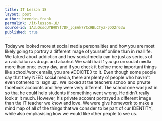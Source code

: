 ```yaml
---
title: IT Lesson 18
layout: post
author: brendan.frank
permalink: /it-lesson-18/
source-id: 1A3uOssqUYBQ0Yf7DF_pqEAk7YCc9BLCTyZ-qOQ2r63w
published: true
---
```

Today we looked more at social media personalities and how you are most likely going to portray a different image of yourself online than in real life. We talked about addiction and how social media can be just as serious of an addiction as drugs and alcohol. We said that if you go on social media more than once every day, and if you check it before more important things like school/work emails, you are ADDICTED to it. Even though some people say that they NEED social media, there are plenty of people who haven't even bothered to 'sign up'. We looked at the teachers school and private facebook accounts and they were very different. The school one was just in so that he could help students if something went wrong. He didn't really look at it much. However, his private account portrayed a different image than the IT teacher we know and love. We were give homework to make a mind map of all of the things that we consider to be part of our IDENTITY, while also emphasising how we would like other people to see us.

